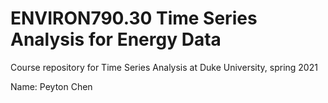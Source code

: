 # ENVIRON790.30 Time Series Analysis for Energy Data


Course repository for Time Series Analysis at Duke University, spring 2021

Name: Peyton Chen